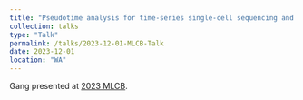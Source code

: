 ```yaml
---
title: "Pseudotime analysis for time-series single-cell sequencing and imaging data"
collection: talks
type: "Talk"
permalink: /talks/2023-12-01-MLCB-Talk
date: 2023-12-01
location: "WA"
---
```

Gang presented at [2023 MLCB](https://sites.google.com/cs.washington.edu/mlcb2023/schedule?authuser=0). 